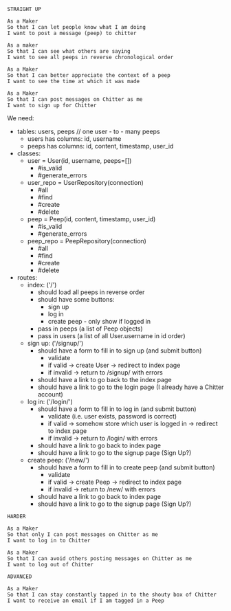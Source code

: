 ```
STRAIGHT UP

As a Maker
So that I can let people know what I am doing
I want to post a message (peep) to chitter

As a maker
So that I can see what others are saying
I want to see all peeps in reverse chronological order

As a Maker
So that I can better appreciate the context of a peep
I want to see the time at which it was made

As a Maker
So that I can post messages on Chitter as me
I want to sign up for Chitter
```
We need:
- tables: users, peeps // one user - to - many peeps
    - users has columns: id, username
    - peeps has columns: id, content, timestamp, user_id
- classes:
    - user = User(id, username, peeps=[])
        - #is_valid
        - #generate_errors
    - user_repo = UserRepository(connection)
        - #all
        - #find
        - #create
        - #delete
    - peep = Peep(id, content, timestamp, user_id)
        - #is_valid
        - #generate_errors
    - peep_repo = PeepRepository(connection)
        - #all
        - #find
        - #create
        - #delete
- routes: 
    - index: ('/')
        - should load all peeps in reverse order
        - should have some buttons:
            - sign up
            - log in
            - create peep - only show if logged in
        - pass in peeps (a list of Peep objects)
        - pass in users (a list of all User.username in id order)
    - sign up: ('/signup/')
        - should have a form to fill in to sign up (and submit button)
            - validate
            - if valid -> create User -> redirect to index page
            - if invalid -> return to /signup/ with errors
        - should have a link to go back to the index page
        - should have a link to go to the login page (I already have a Chitter account)
    - log in: ('/login/')
        - should have a form to fill in to log in (and submit button)
            - validate (i.e. user exists, password is correct)
            - if valid -> somehow store which user is logged in -> redirect to index page
            - if invalid -> return to /login/ with errors
        - should have a link to go back to index page
        - should have a link to go to the signup page (Sign Up?)
    - create peep: ('/new/')
        - should have a form to fill in to create peep (and submit button)
            - validate
            - if valid -> create Peep -> redirect to index page
            - if invalid -> return to /new/ with errors
        - should have a link to go back to index page
        - should have a link to go to the signup page (Sign Up?)
  
```
HARDER

As a Maker
So that only I can post messages on Chitter as me
I want to log in to Chitter

As a Maker
So that I can avoid others posting messages on Chitter as me
I want to log out of Chitter
```
  
```
ADVANCED

As a Maker
So that I can stay constantly tapped in to the shouty box of Chitter
I want to receive an email if I am tagged in a Peep
```
